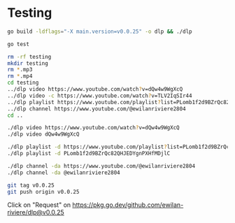# Testing

```bash
go build -ldflags="-X main.version=v0.0.25" -o dlp && ./dlp
```

```bash
go test
```

```bash
rm -rf testing
mkdir testing
rm *.mp3
rm *.mp4
cd testing
../dlp video https://www.youtube.com/watch?v=dQw4w9WgXcQ
../dlp video -c https://www.youtube.com/watch?v=TLV2IqSIr44
../dlp playlist https://www.youtube.com/playlist?list=PLomb1f2d9BZrQc82QHJEDYgnPXHfMDjlC
../dlp channel https://www.youtube.com/@ewilanriviere2804
cd ..
```

```bash
./dlp video https://www.youtube.com/watch?v=dQw4w9WgXcQ
./dlp video dQw4w9WgXcQ

./dlp playlist -d https://www.youtube.com/playlist?list=PLomb1f2d9BZrQc82QHJEDYgnPXHfMDjlC
./dlp playlist -d PLomb1f2d9BZrQc82QHJEDYgnPXHfMDjlC

./dlp channel -da https://www.youtube.com/@ewilanriviere2804
./dlp channel -da @ewilanriviere2804
```

```bash
git tag v0.0.25
git push origin v0.0.25
```

Click on "Request" on <https://pkg.go.dev/github.com/ewilan-riviere/dlp@v0.0.25>
